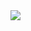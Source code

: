 <img src="https://capsule-render.vercel.app/api?type=waving&color=auto&&customColorList=11,15&height=300&section=header&text=Welcome!&fontSize=90&desc=RIN-1011%20GitHub%20Profile&descAlign=65&descAlignY=65" />
